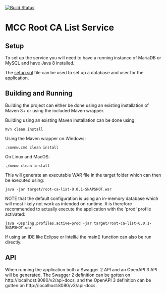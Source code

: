 [![Build Status](https://travis-ci.org/oliverhaagh/MCP-Root.svg?branch=master)](https://travis-ci.org/oliverhaagh/MCP-Root)
# MCC Root CA List Service

## Setup
To set up the service you will need to have a running instance of MariaDB or MySQL and have Java 8 installed. 

The [setup.sql](setup.sql) file can be used to set up a database and user for the application. 

## Building and Running
Building the project can either be done using an existing installation of Maven 3+ or using the included Maven wrapper.

Building using an existing Maven installation can be done using:

```
mvn clean install
``` 

Using the Maven wrapper on Windows:
```
.\mvnw.cmd clean install
```

On Linux and MacOS:
```
./mvnw clean install
```

This will generate an executable WAR file in the target folder which can then be executed using:
```
java -jar target/root-ca-list-0.0.1-SNAPSHOT.war
```

NOTE that the default configuration is using an in-memory database which will most likely not work as intended on runtime.
It is therefore recommended to actually execute the application with the 'prod' profile activated:
```
java -Dspring.profiles.active=prod -jar target/root-ca-list-0.0.1-SNAPSHOT.war
```

If using an IDE like Eclipse or IntelliJ the main() function can also be run directly. 

## API
When running the application both a Swagger 2 API and an OpenAPI 3 API will be generated. 
The Swagger 2 definition can be gotten on http://localhost:8080/v2/api-docs, and the OpenAPI 3 definition can be gotten on http://localhost:8080/v3/api-docs. 

